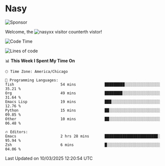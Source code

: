 # Nasy

<!--
<p align="center">
<img height="200" src="https://github-readme-stats.vercel.app/api?username=nasyxx&count_private=true&show_icons=true&theme=dracula&include_all_commits=true"/>
<img height="200" src="https://github-readme-stats.vercel.app/api/top-langs/?username=nasyxx&theme=dracula&hide=html,jupyter+notebook&count_private=true&show_icons=true"/>
</p>

  
----------------
-->

![Sponsor](https://img.shields.io/static/v1.svg?label=Sponsor&message=%E2%9D%A4&logo=GitHub&style=flat&color=pink)
 
Welcome, the ![nasyxx visitor counter](https://count.getloli.com/get/@nasyxx?theme=rule34)th vistor!
 
<!--START_SECTION:waka-->
![Code Time](http://img.shields.io/badge/Code%20Time-4%2C739%20hrs%2025%20mins-blue)

![Lines of code](https://img.shields.io/badge/From%20Hello%20World%20I%27ve%20Written-6.3%20million%20lines%20of%20code-blue)

📊 **This Week I Spent My Time On** 

```text
🕑︎ Time Zone: America/Chicago

💬 Programming Languages: 
fish                     54 mins             █████████░░░░░░░░░░░░░░░░   35.21 % 
Org                      49 mins             ████████░░░░░░░░░░░░░░░░░   31.64 % 
Emacs Lisp               19 mins             ███░░░░░░░░░░░░░░░░░░░░░░   12.76 % 
Python                   15 mins             ██░░░░░░░░░░░░░░░░░░░░░░░   09.85 % 
Other                    10 mins             ██░░░░░░░░░░░░░░░░░░░░░░░   06.48 % 

🔥 Editors: 
Emacs                    2 hrs 28 mins       ████████████████████████░   95.94 % 
Zsh                      6 mins              █░░░░░░░░░░░░░░░░░░░░░░░░   04.06 % 
```


 Last Updated on 10/03/2025 12:20:54 UTC
<!--END_SECTION:waka-->

<!-- ![visitors](https://visitor-badge.laobi.icu/badge?page_id=nasyxx.nasyxx) -->

